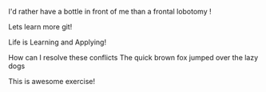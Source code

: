 
I'd rather have a bottle in front of me than a frontal lobotomy !


Lets learn more git!

Life is Learning and Applying!

How can I resolve these conflicts
The quick brown fox jumped over the lazy dogs

This is awesome exercise!
